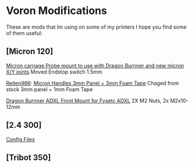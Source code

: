 # Voron Modifications

These are mods that Im using on some of my printers 
I hope you find some of them useful:

## [Micron 120]
[Micron carriage Probe mount to use with Dragon Burnner and new micron X/Y joints](https://github.com/Fusionlit/VoronMods/blob/main/Micron120/X_Carraige_Probe_Dock_Dragon_burnner_fix1.5.step) Moved Endstop switch 1.5mm 


[Reiten966](https://github.com/PrintersForAnts/Micron/tree/main/Mods/Reiten966/Micron_Handles): [Micron Handles 3mm Panel + 3mm Foam Tape](https://github.com/Fusionlit/VoronMods/blob/main/Micron120/Reiten966_Micron_handle_3mmPanel%2B3mmTape.step)
Chaged from stock 3mm panel + 1mm Foam Tape

[Dragon Burnner ADXL Front Mount for Fysetc ADXL](https://github.com/Fusionlit/VoronMods/blob/main/Micron120/DragonBurnner%20ADXL_Mount_Front_fysetc_adxl.step) 2X M2 Nuts, 2x M2x10-12mm 
## [2.4 300]
[Config Files](https://github.com/Fusionlit/VoronMods/tree/main/2.4/Config)




## [Tribot 350]
